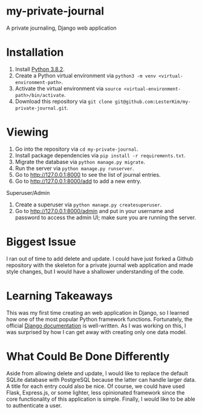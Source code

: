 # my-private-journal
A private journaling, Django web application

# Installation
1. Install [Python 3.8.2](https://www.python.org/downloads/).
2. Create a Python virtual environment via `python3 -m venv <virtual-environment-path>`.
3. Activate the virtual environment via `source <virtual-environment-path>/bin/activate`.
4. Download this repository via `git clone git@github.com:LesterKim/my-private-journal.git`.

# Viewing
1. Go into the repository via `cd my-private-journal`.
2. Install package dependencies via `pip install -r requirements.txt`.
3. Migrate the database via `python manage.py migrate`.
4. Run the server via `python manage.py runserver`.
5. Go to http://127.0.0.1:8000 to see the list of journal entries.
5. Go to http://127.0.0.1:8000/add to add a new entry.

Superuser/Admin
1. Create a superuser via `python manage.py createsuperuser`.
2. Go to http://127.0.0.1:8000/admin and put in your username and password to access the admin UI; make sure you are running the server.

# Biggest Issue
I ran out of time to add delete and update. I could have just forked a Github repository with the skeleton for a private journal web application and made style changes, but I would have a shallower understanding of the code.

# Learning Takeaways
This was my first time creating an web application in Django, so I learned how one of the most popular Python framework functions. Fortunately, the official [Django documentation](https://docs.djangoproject.com/en/3.0/) is well-written. As I was working on this, I was surprised by how I can get away with creating only one data model.

# What Could Be Done Differently
Aside from allowing delete and update, I would like to replace the default SQLite database with PostgreSQL because the latter can handle larger data. A title for each entry could also be nice. Of course, we could have used Flask, Express.js, or some lighter, less opinionated framework since the core functionality of this application is simple. Finally, I would like to be able to authenticate a user.
